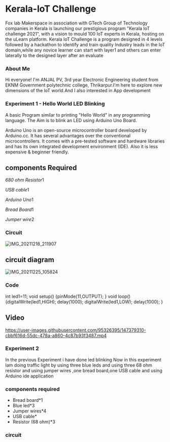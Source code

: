 
# Kerala-loT Challenge 
Fox lab Makerspace in association with GTech Group of Technology companies in Kerala is launching our prestigious program "Kerala IoT challenge 2021", with a vision to mould 100 IoT experts in Kerala, hosting on the uLearn platform. Kerala IoT Challenge is a program designed in 4 levels followed by a hackathon to identify and train quality Industry leads in the IoT domain,while any novice learner can start with layer1 and others can enter laterally to the designed layer after an evaluate

### About Me

Hi everyone! I'm ANJAL PV, 3rd year Electronic Engineering student from EKNM Government polytechnic college, Thrikarpur.I'm here to explore new dimensions of the loT world.And I also interested in App development

### Experiment 1 - Hello World LED Blinking

A basic Program similar to printing "Hello World" in any programming language. The Aim is to blink an LED using Arduino Uno Board.

Arduino Uno is an open-source microcontroller board developed by Arduino.cc. It has several advantages over the conventional microcontrollers. It comes with a pre-tested software and hardware libraries and has its own integrated development environment (IDE). Also it is less expensive & beginner friendly.
## components Required

*680 ohm Resistor*1

*USB cable*1

*Arduino Uno*1

*Bread Board*1

*Jumper wire*2

### Circuit

![IMG_20211218_211907](https://user-images.githubusercontent.com/95326395/147376651-d3ea9f34-583e-469b-be94-e8de155b5674.jpg)
## circuit diagram
![IMG_20211225_105824](https://user-images.githubusercontent.com/95326395/147378139-54aff533-9c92-429f-8c0d-39a6723bca18.jpg)
### Code
int led1=11;
void setup()
{pinMode(11,OUTPUT);
    }
void loop()
{digitalWrite(led1,HIGH);
    delay(1000);
    digitalWrite(led1,LOW);
    delay(1000);
    }
## Video
https://user-images.githubusercontent.com/95326395/147379310-cbbf616d-55dc-478a-a860-4c87b93f3487.mp4
### Experiment 2
In the previous Experiment i have done led blinking
Now in this experiment Iam doing traffic light by using three blue leds and using three 68 ohm resistor and using jumper wires ,one bread board,one USB cable and using Arduino ide application
### components required
* Bread board*1
* Blue led*3
* Jumper wires*4
* USB cable*
* Resistor (68 ohm)*3
### circuit

